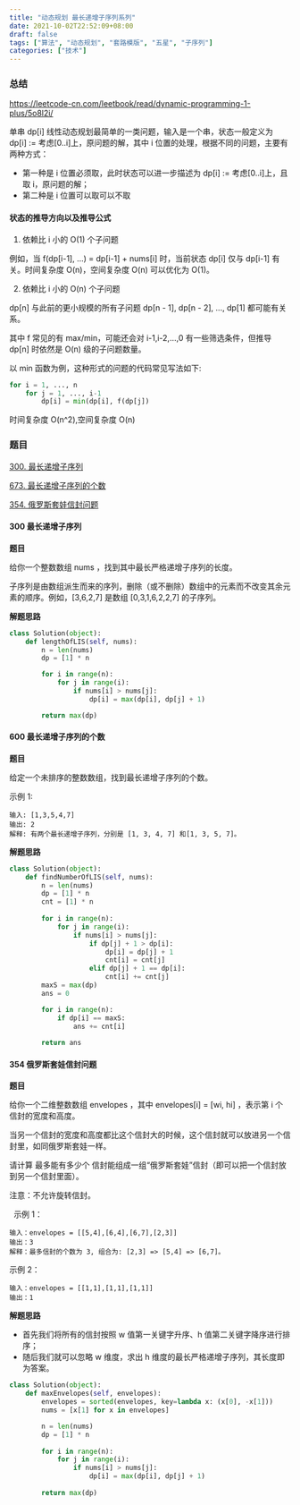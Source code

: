 ```yaml
---
title: "动态规划 最长递增子序列系列"
date: 2021-10-02T22:52:09+08:00
draft: false
tags: ["算法", "动态规划", "套路模版", "五星", "子序列"]
categories: ["技术"]
---
```


### 总结

https://leetcode-cn.com/leetbook/read/dynamic-programming-1-plus/5o8l2i/

单串 dp[i] 线性动态规划最简单的一类问题，输入是一个串，状态一般定义为 dp[i] := 考虑[0..i]上，原问题的解，其中 i 位置的处理，根据不同的问题，主要有两种方式：

* 第一种是 i 位置必须取，此时状态可以进一步描述为 dp[i] := 考虑[0..i]上，且取 i，原问题的解；
* 第二种是 i 位置可以取可以不取

#### 状态的推导方向以及推导公式

1. 依赖比 i 小的 O(1) 个子问题

例如，当 f(dp[i-1], ...) = dp[i-1] + nums[i] 时，当前状态 dp[i] 仅与 dp[i-1] 有关。时间复杂度 O(n)，空间复杂度 O(n) 可以优化为 O(1)。

2. 依赖比 i 小的 O(n) 个子问题

dp[n] 与此前的更小规模的所有子问题 dp[n - 1], dp[n - 2], ..., dp[1] 都可能有关系。

其中 f 常见的有 max/min，可能还会对 i-1,i-2,...,0 有一些筛选条件，但推导 dp[n] 时依然是 O(n) 级的子问题数量。

以 min 函数为例，这种形式的问题的代码常见写法如下:

```python
for i = 1, ..., n
    for j = 1, ..., i-1
        dp[i] = min(dp[i], f(dp[j])
```

时间复杂度 O(n^2),空间复杂度 O(n)
### 题目

[300. 最长递增子序列](https://leetcode-cn.com/problems/longest-increasing-subsequence/)

[673. 最长递增子序列的个数](https://leetcode-cn.com/problems/number-of-longest-increasing-subsequence/)

[354. 俄罗斯套娃信封问题](https://leetcode-cn.com/problems/russian-doll-envelopes/)

#### 300 最长递增子序列

**题目**

给你一个整数数组 nums ，找到其中最长严格递增子序列的长度。

子序列是由数组派生而来的序列，删除（或不删除）数组中的元素而不改变其余元素的顺序。例如，[3,6,2,7] 是数组 [0,3,1,6,2,2,7] 的子序列。

**解题思路**

```python
class Solution(object):
    def lengthOfLIS(self, nums):
        n = len(nums)
        dp = [1] * n

        for i in range(n):
            for j in range(i):
                if nums[i] > nums[j]:
                    dp[i] = max(dp[i], dp[j] + 1)

        return max(dp)
```

#### 600 最长递增子序列的个数

**题目**

给定一个未排序的整数数组，找到最长递增子序列的个数。

示例 1:
```
输入: [1,3,5,4,7]
输出: 2
解释: 有两个最长递增子序列，分别是 [1, 3, 4, 7] 和[1, 3, 5, 7]。
```

**解题思路**

```python
class Solution(object):
    def findNumberOfLIS(self, nums):
        n = len(nums)
        dp = [1] * n
        cnt = [1] * n
        
        for i in range(n):
            for j in range(i):
                if nums[i] > nums[j]:      
                    if dp[j] + 1 > dp[i]:
                        dp[i] = dp[j] + 1
                        cnt[i] = cnt[j]
                    elif dp[j] + 1 == dp[i]:
                        cnt[i] += cnt[j]
        maxS = max(dp)
        ans = 0

        for i in range(n):
            if dp[i] == maxS:
                ans += cnt[i] 
                    
        return ans
```

#### 354 俄罗斯套娃信封问题

**题目**

给你一个二维整数数组 envelopes ，其中 envelopes[i] = [wi, hi] ，表示第 i 个信封的宽度和高度。

当另一个信封的宽度和高度都比这个信封大的时候，这个信封就可以放进另一个信封里，如同俄罗斯套娃一样。

请计算 最多能有多少个 信封能组成一组“俄罗斯套娃”信封（即可以把一个信封放到另一个信封里面）。

注意：不允许旋转信封。

 
示例 1：
```
输入：envelopes = [[5,4],[6,4],[6,7],[2,3]]
输出：3
解释：最多信封的个数为 3, 组合为: [2,3] => [5,4] => [6,7]。
```
示例 2：
```
输入：envelopes = [[1,1],[1,1],[1,1]]
输出：1
```

**解题思路**

* 首先我们将所有的信封按照 w 值第一关键字升序、h 值第二关键字降序进行排序；
* 随后我们就可以忽略 w 维度，求出 h 维度的最长严格递增子序列，其长度即为答案。

```python
class Solution(object):
    def maxEnvelopes(self, envelopes):
        envelopes = sorted(envelopes, key=lambda x: (x[0], -x[1]))
        nums = [x[1] for x in envelopes]

        n = len(nums)
        dp = [1] * n
        
        for i in range(n):
            for j in range(i):
                if nums[i] > nums[j]:
                    dp[i] = max(dp[i], dp[j] + 1)
        
        return max(dp)
```